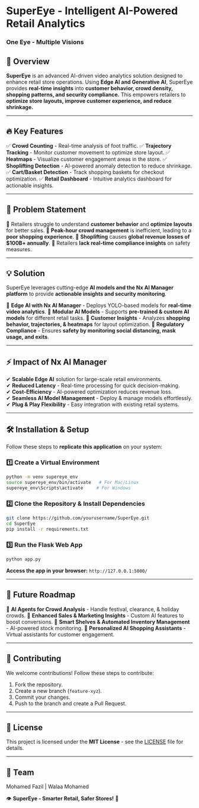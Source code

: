 # SuperEye - Intelligent AI-Powered Retail Analytics



### One Eye - Multiple Visions

## 🚀 Overview
**SuperEye** is an advanced AI-driven video analytics solution designed to enhance retail store operations. Using **Edge AI and Generative AI**, SuperEye provides **real-time insights** into **customer behavior, crowd density, shopping patterns, and security compliance.** This empowers retailers to **optimize store layouts, improve customer experience, and reduce shrinkage.**

---

## 🔥 Key Features
✅ **Crowd Counting** - Real-time analysis of foot traffic.
✅ **Trajectory Tracking** - Monitor customer movement to optimize store layout.
✅ **Heatmaps** - Visualize customer engagement areas in the store.
✅ **Shoplifting Detection** - AI-powered anomaly detection to reduce shrinkage.
✅ **Cart/Basket Detection** - Track shopping baskets for checkout optimization.
✅ **Retail Dashboard** - Intuitive analytics dashboard for actionable insights.

---

## 🛒 Problem Statement
🔹 Retailers struggle to understand **customer behavior** and **optimize layouts** for better sales.
🔹 **Peak-hour crowd management** is inefficient, leading to a **poor shopping experience**.
🔹 **Shoplifting** causes **global revenue losses of $100B+ annually**.
🔹 Retailers **lack real-time compliance insights** on safety measures.

---

## 💡 Solution
SuperEye leverages cutting-edge **AI models and the Nx AI Manager platform** to provide **actionable insights and security monitoring**.

🔹 **Edge AI with Nx AI Manager** - Deploys YOLO-based models for **real-time video analytics**.
🔹 **Modular AI Models** - Supports **pre-trained & custom AI models** for different retail tasks.
🔹 **Customer Insights** - Analyzes **shopping behavior, trajectories, & heatmaps** for layout optimization.
🔹 **Regulatory Compliance** - Ensures **safety by monitoring social distancing, mask usage, and exits**.

---

## ⚡ Impact of Nx AI Manager
✔ **Scalable Edge AI** solution for large-scale retail environments.  
✔ **Reduced Latency** - Real-time processing for quick decision-making.  
✔ **Cost-Efficiency** - AI-powered optimization reduces revenue loss.  
✔ **Seamless AI Model Management** - Deploy & manage models effortlessly.  
✔ **Plug & Play Flexibility** - Easy integration with existing retail systems.  

---

## 🛠️ Installation & Setup
Follow these steps to **replicate this application** on your system:

### 1️⃣ Create a Virtual Environment
```bash
python -m venv supereye_env
source supereye_env/bin/activate   # For Mac/Linux
supereye_env\Scripts\activate     # For Windows
```

### 2️⃣ Clone the Repository & Install Dependencies
```bash
git clone https://github.com/yourusername/SuperEye.git
cd SuperEye
pip install -r requirements.txt
```

### 3️⃣ Run the Flask Web App
```bash
python app.py
```
**Access the app in your browser:** `http://127.0.0.1:5000/`

---

## 🔭 Future Roadmap
🔹 **AI Agents for Crowd Analysis** - Handle festival, clearance, & holiday crowds.
🔹 **Enhanced Sales & Marketing Insights** - Custom AI features to boost conversions.
🔹 **Smart Shelves & Automated Inventory Management** - AI-powered stock monitoring.
🔹 **Personalized AI Shopping Assistants** - Virtual assistants for customer engagement.

---

## 🤝 Contributing
We welcome contributions! Follow these steps to contribute:
1. Fork the repository.
2. Create a new branch (`feature-xyz`).
3. Commit your changes.
4. Push to the branch and create a Pull Request.

---

## 📜 License
This project is licensed under the **MIT License** - see the [LICENSE](LICENSE) file for details.

---

## 📢 Team 
Mohamed Fazil |
Walaa Mohamed

👁️ **SuperEye - Smarter Retail, Safer Stores!** 🚀

